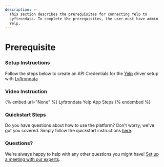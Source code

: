 ```yaml
---
description: >-
  This section describes the prerequisites for connecting Yelp to
  Lyftrondata. To complete the prerequisites, the user must have admin access to
  Yelp.
---
```


# Prerequisite

<mark style="color:blue;"></mark>

### Setup Instructions

Follow the steps below to create an API Credentials for the [Yelp](None) driver setup with [Lyftrondata](https://www.lyftrondata.com)

### Video Instruction

{% embed url="None" %}
Lyftrondata Yelp App Steps
{% endembed %}

### Quickstart Steps

Do you have questions about how to use the platform? Don't worry; we've got you covered. Simply follow the quickstart instructions [here](README.md).

### Questions? <a href="#questions" id="questions"></a>

We're always happy to help with any other questions you might have! [Set up a meeting with our experts](https://www.lyftrondata.com/book-a-meeting/).

